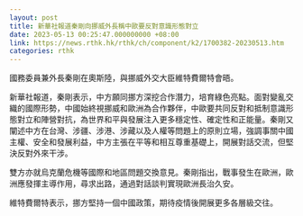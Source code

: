 ```yaml
---
layout: post
title: 新華社報道秦剛向挪威外長稱中歐要反對意識形態對立
date: 2023-05-13 00:25:47.000000000 +08:00
link: https://news.rthk.hk/rthk/ch/component/k2/1700382-20230513.htm
categories: rthk
---
```


國務委員兼外長秦剛在奧斯陸，與挪威外交大臣維特費爾特會晤。

新華社報道，秦剛表示，中方願同挪方深挖合作潛力，培育綠色亮點。面對變亂交織的國際形勢，中國始終視挪威和歐洲為合作夥伴，中歐要共同反對和抵制意識形態對立和陣營對抗，為世界和平與發展注入更多穩定性、確定性和正能量。秦剛又闡述中方在台灣、涉疆、涉港、涉藏以及人權等問題上的原則立場，強調事關中國主權、安全和發展利益，中方主張在平等和相互尊重基礎上，開展對話交流，但堅決反對外來干涉。

雙方亦就烏克蘭危機等國際和地區問題交換意見。秦剛指出，戰事發生在歐洲，歐洲應發揮主導作用，尋求出路，通過對話談判實現歐洲長治久安。

維特費爾特表示，挪方堅持一個中國政策，期待疫情後開展更多各層級交往。
